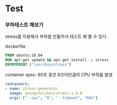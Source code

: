 # Test
### 부하테스트 해보기
stress를 이용해서 부하를 만들어서 테스트 해 볼 수 있다.

dockerfile
```Dockerfile
FROM ubuntu:18.04
RUN apt-get update && apt-get install -y stress
ENTRYPOINT ["/usr/bin/stress"]
```

container spec: 60초 동안 8코어만큼의 CPU 부하를 발생
```yaml
containers:
- name: stress-generator
  image: youngchulshin/stress:1.0.0
  args: ["--cpu", "8", "--timeout", "60s"]
```
